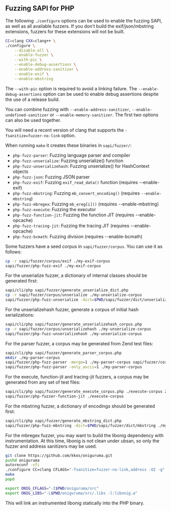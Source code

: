Fuzzing SAPI for PHP
--------------------

The following `./configure` options can be used to enable the fuzzing SAPI, as well as all available fuzzers. If you don't build the exif/json/mbstring extensions, fuzzers for these extensions will not be built.

```sh
CC=clang CXX=clang++ \
./configure \
    --disable-all \
    --enable-fuzzer \
    --with-pic \
    --enable-debug-assertions \
    --enable-address-sanitizer \
    --enable-exif \
    --enable-mbstring
```

The `--with-pic` option is required to avoid a linking failure. The `--enable-debug-assertions` option can be used to enable debug assertions despite the use of a release build.

You can combine fuzzing with `--enable-address-sanitizer`, `--enable-undefined-sanitizer` or `--enable-memory-sanitizer`. The first two options can also be used together.

You will need a recent version of clang that supports the `-fsanitize=fuzzer-no-link` option.

When running `make` it creates these binaries in `sapi/fuzzer/`:

* `php-fuzz-parser`: Fuzzing language parser and compiler
* `php-fuzz-unserialize`: Fuzzing unserialize() function
* `php-fuzz-unserializehash`: Fuzzing unserialize() for HashContext objects
* `php-fuzz-json`: Fuzzing JSON parser
* `php-fuzz-exif`: Fuzzing `exif_read_data()` function (requires --enable-exif)
* `php-fuzz-mbstring`: Fuzzing `mb_convert_encoding()` (requires `--enable-mbstring`)
* `php-fuzz-mbregex`: Fuzzing `mb_ereg[i]()` (requires --enable-mbstring)
* `php-fuzz-execute`: Fuzzing the executor
* `php-fuzz-function-jit`: Fuzzing the function JIT (requires --enable-opcache)
* `php-fuzz-tracing-jit`: Fuzzing the tracing JIT (requires --enable-opcache)
* `php-fuzz-bcmath`: Fuzzing division (requires --enable-bcmath)

Some fuzzers have a seed corpus in `sapi/fuzzer/corpus`. You can use it as follows:

```sh
cp -r sapi/fuzzer/corpus/exif ./my-exif-corpus
sapi/fuzzer/php-fuzz-exif ./my-exif-corpus
```

For the unserialize fuzzer, a dictionary of internal classes should be generated first:

```sh
sapi/cli/php sapi/fuzzer/generate_unserialize_dict.php
cp -r sapi/fuzzer/corpus/unserialize ./my-unserialize-corpus
sapi/fuzzer/php-fuzz-unserialize -dict=$PWD/sapi/fuzzer/dict/unserialize ./my-unserialize-corpus
```

For the unserializehash fuzzer, generate a corpus of initial hash serializations:

```sh
sapi/cli/php sapi/fuzzer/generate_unserializehash_corpus.php
cp -r sapi/fuzzer/corpus/unserializehash ./my-unserialize-corpus
sapi/fuzzer/php-fuzz-unserializehash ./my-unserialize-corpus
```

For the parser fuzzer, a corpus may be generated from Zend test files:

```sh
sapi/cli/php sapi/fuzzer/generate_parser_corpus.php
mkdir ./my-parser-corpus
sapi/fuzzer/php-fuzz-parser -merge=1 ./my-parser-corpus sapi/fuzzer/corpus/parser
sapi/fuzzer/php-fuzz-parser -only_ascii=1 ./my-parser-corpus
```

For the execute, function-jit and tracing-jit fuzzers, a corpus may be generated from any set of test files:

```sh
sapi/cli/php sapi/fuzzer/generate_execute_corpus.php ./execute-corpus Zend/tests ext/opcache/tests/jit
sapi/fuzzer/php-fuzzer-function-jit ./execute-corpus
```

For the mbstring fuzzer, a dictionary of encodings should be generated first:

```sh
sapi/cli/php sapi/fuzzer/generate_mbstring_dict.php
sapi/fuzzer/php-fuzz-mbstring -dict=$PWD/sapi/fuzzer/dict/mbstring ./my-mbstring-corpus
```

For the mbregex fuzzer, you may want to build the libonig dependency with instrumentation. At this time, libonig is not clean under ubsan, so only the fuzzer and address sanitizers may be used.

```sh
git clone https://github.com/kkos/oniguruma.git
pushd oniguruma
autoreconf -vfi
./configure CC=clang CFLAGS="-fsanitize=fuzzer-no-link,address -O2 -g"
make
popd

export ONIG_CFLAGS="-I$PWD/oniguruma/src"
export ONIG_LIBS="-L$PWD/oniguruma/src/.libs -l:libonig.a"
```

This will link an instrumented libonig statically into the PHP binary.
